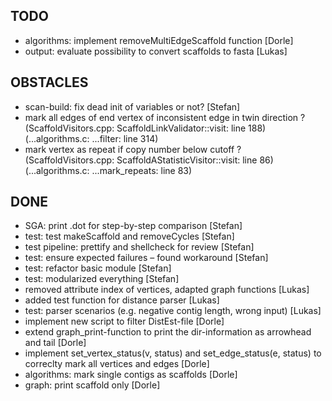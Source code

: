 ## TODO
- algorithms: implement removeMultiEdgeScaffold function [Dorle]
- output: evaluate possibility to convert scaffolds to fasta [Lukas]

## OBSTACLES
- scan-build: fix dead init of variables or not? [Stefan]
- mark all edges of end vertex of inconsistent edge in twin direction ?
  (ScaffoldVisitors.cpp: ScaffoldLinkValidator::visit: line 188)
  (...algorithms.c: ...filter: line 314)
- mark vertex as repeat if copy number below cutoff ?
  (ScaffoldVisitors.cpp: ScaffoldAStatisticVisitor::visit: line 86)
  (...algorithms.c: ...mark_repeats: line 83)

## DONE
- SGA: print .dot for step-by-step comparison [Stefan]
- test: test makeScaffold and removeCycles [Stefan]
- test pipeline: prettify and shellcheck for review [Stefan]
- test: ensure expected failures – found workaround [Stefan]
- test: refactor basic module [Stefan]
- test: modularized everything [Stefan]
- removed attribute index of vertices, adapted graph functions [Lukas]
- added test function for distance parser [Lukas]
- test: parser scenarios (e.g. negative contig length, wrong input) [Lukas]
- implement new script to filter DistEst-file [Dorle]
- extend graph_print-function to print the dir-information as arrowhead and tail
  [Dorle]
- implement set_vertex_status(v, status) and set_edge_status(e, status)
   to correclty mark all vertices and edges [Dorle]
- algorithms: mark single contigs as scaffolds [Dorle]
- graph: print scaffold only [Dorle]

